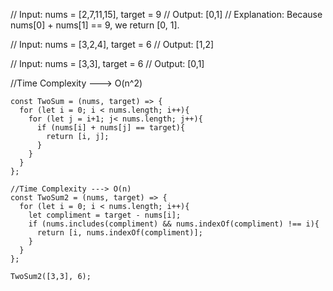 // Input: nums = [2,7,11,15], target = 9
// Output: [0,1]
// Explanation: Because nums[0] + nums[1] == 9, we return [0, 1].

// Input: nums = [3,2,4], target = 6
// Output: [1,2]

// Input: nums = [3,3], target = 6
// Output: [0,1]

//Time Complexity ---> O(n^2)
```
const TwoSum = (nums, target) => {
  for (let i = 0; i < nums.length; i++){
    for (let j = i+1; j< nums.length; j++){
      if (nums[i] + nums[j] == target){
        return [i, j];
      }  
    }
  } 
};

//Time Complexity ---> O(n)
const TwoSum2 = (nums, target) => {
  for (let i = 0; i < nums.length; i++){
    let compliment = target - nums[i];
    if (nums.includes(compliment) && nums.indexOf(compliment) !== i){
      return [i, nums.indexOf(compliment)];
    }
  } 
};

TwoSum2([3,3], 6);
```
